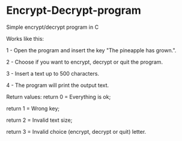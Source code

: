 # Encrypt-Decrypt-program
Simple encrypt/decrypt program in C



Works like this:

1 - Open the program and insert the key "The pineapple has grown.".

2 - Choose if you want to encrypt, decrypt or quit the program.

3 - Insert a text up to 500 characters.

4 - The program will print the output text.





Return values:
return 0 = Everything is ok;

return 1 = Wrong key;

return 2 = Invalid text size;

return 3 = Invalid choice (encrypt, decrypt or quit) letter.


